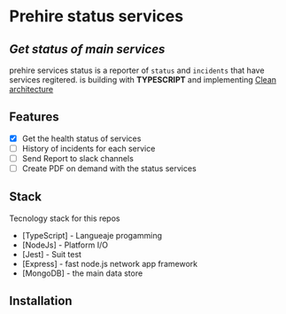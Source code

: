 # Prehire status services
## _Get status of main services_

prehire services status is a reporter of `status` and `incidents` that have services regitered.
is building with **TYPESCRIPT** and implementing [Clean architecture](https://blog.cleancoder.com/uncle-bob/2012/08/13/the-clean-architecture.html)

## Features

- [x]  Get the health status of services
- [ ] History of incidents for each service
- [ ] Send Report to slack channels
- [ ] Create PDF on demand with the status services

## Stack

Tecnology stack for this repos

- [TypeScript] - Langueaje progamming
- [NodeJs] - Platform I/O
- [Jest] - Suit test
- [Express] - fast node.js network app framework
- [MongoDB] - the main data store

## Installation

